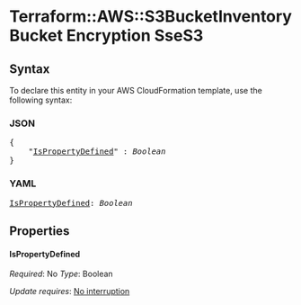 # Terraform::AWS::S3BucketInventory Bucket Encryption SseS3

## Syntax

To declare this entity in your AWS CloudFormation template, use the following syntax:

### JSON

<pre>
{
    "<a href="#ispropertydefined" title="IsPropertyDefined">IsPropertyDefined</a>" : <i>Boolean</i>
}
</pre>

### YAML

<pre>
<a href="#ispropertydefined" title="IsPropertyDefined">IsPropertyDefined</a>: <i>Boolean</i>
</pre>

## Properties

#### IsPropertyDefined

_Required_: No
_Type_: Boolean

_Update requires_: [No interruption](https://docs.aws.amazon.com/AWSCloudFormation/latest/UserGuide/using-cfn-updating-stacks-update-behaviors.html#update-no-interrupt)

